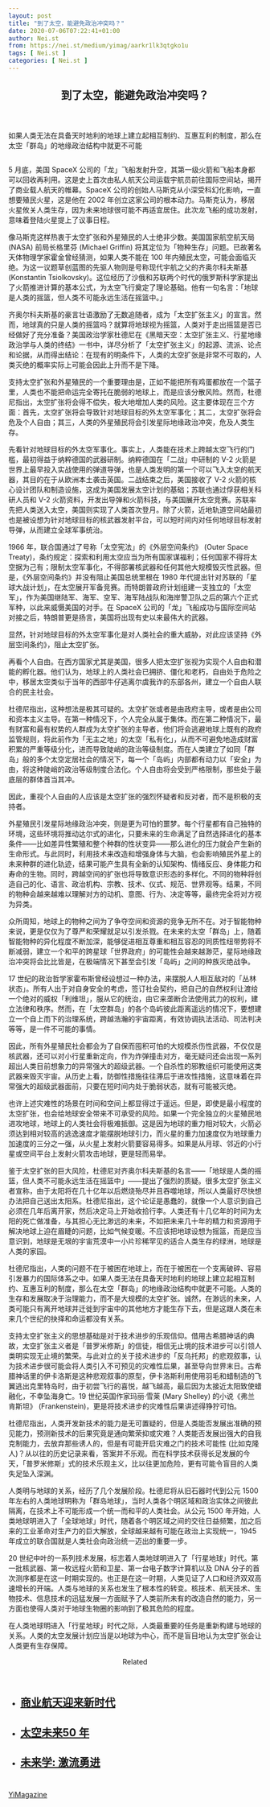 ```yaml
---
layout: post
title: "到了太空，能避免政治冲突吗？"
date: 2020-07-06T07:22:41+01:00
author: Nei.st
from: https://nei.st/medium/yimag/aarkr1lk3qtgko1u
tags: [ Nei.st ]
categories: [ Nei.st ]
---
```


<article class="post-22566 post type-post status-publish format-standard hentry category-yimag" id="post-22566"> <header class="page-header medium Archives"><div class="page-header__image"></div><div class="page-header__content"><h1 class="page-title text-align-center">到了太空，能避免政治冲突吗？</h1></div> </header><div class="entry-content aesop-entry-content" id="post-22566-content"><link as="font" crossorigin="anonymous" href="//cdn.jsdelivr.net/gh/0nd1jyU39XQ/_/glyph/font-face/0uIzqoZjSuJfvSBnvgXTcApMtcVhMcpr.woff" rel="preload" type="font/woff"/><link as="font" crossorigin="anonymous" href="//cdn.jsdelivr.net/gh/0nd1jyU39XQ/_/glyph/font-face/1sTnSLZWDKucPX6SAk.woff" rel="preload" type="font/woff"/><p class="blog-post__description">如果人类无法在具备天时地利的地球上建立起相互制约、互惠互利的制度，那么在太空「群岛」的地缘政治结构中就更不可能</p><span id="more-22566"></span><div class="container img"><div class="aspectRatioPlaceholder"><div class="progressiveMedia" data-height="2250" data-width="1500"> <canvas class="progressiveMedia-canvas"></canvas> <img alt="" class="progressiveMedia-image lazyload" data-src="https://cdn.jsdelivr.net/gh/0nd1jyU39XQ/_/img/1/guille-pozzi-sbcIAn4Mn14-unsplash.jpg" src="https://cdn.jsdelivr.net/gh/0nd1jyU39XQ/_/img/1/guille-pozzi-sbcIAn4Mn14-unsplash.jpg"/></div></div></div><p>5 月底，美国 SpaceX 公司的「龙」飞船发射升空，其第一级火箭和飞船本身都可以回收再利用。这是史上首次由私人航天公司运载宇航员前往国际空间站，揭开了商业载人航天的帷幕。SpaceX 公司的创始人马斯克从小深受科幻化影响，一直想要殖民火星，这是他在 2002 年创立这家公司的根本动力。马斯克认为，移居火星攸关人类生存，因为未来地球很可能不再适宜居住。此次龙飞船的成功发射，意味着登陆火星提上了议事日程。</p><p>像马斯克这样热衷于太空扩张和外星殖民的人士绝非少数。美国国家航空航天局 (NASA) 前局长格里芬 (Michael Griffin) 将其定位为「物种生存」问题。已故著名天体物理学家霍金曾经猜测，如果人类不能在 100 年内殖民太空，可能会面临灭绝。为这一议题草创蓝图的先驱人物则是号称现代宇航之父的齐奥尔科夫斯基 (Konstantin Tsiolkovsky)。这位经历了沙俄和苏联两个时代的俄罗斯科学家提出了火箭推进计算的基本公式，为太空飞行奠定了理论基础。他有一句名言：「地球是人类的摇篮，但人类不可能永远生活在摇篮中。」</p><p>齐奥尔科夫斯基的豪言壮语激励了无数追随者，成为「太空扩张主义」的宣言。然而，地球真的只是人类的摇篮吗？就算将地球视为摇篮，人类对于走出摇篮是否已经做好了充分准备？美国政治学家杜德尼在《黑暗天空：太空扩张主义、行星地缘政治学与人类的终结》一书中，详尽分析了「太空扩张主义」的起源、流派、论点和论据，从而得出结论：在现有的明条件下，人类的太空扩张是非常不可取的，人类灭绝的概率实际上可能会因此上升而不是下降。</p><p>支持太空扩张和外星殖民的一个重要理由是，正如不能把所有鸡蛋都放在一个篮子里，人类也不能把命运完全寄托在脆弱的地球上，而是应该分散风险。然而，杜德尼指出，太空扩张将会得不偿失，极大地增加人类的风险。这主要体现在三个方面：首先，太空扩张将会导致针对地球目标的外太空军事化；其二，太空扩张将会危及个人自由；其三，人类的外星殖民将会引发星际地缘政治冲突，危及人类生存。</p><p>先看针对地球目标的外太空军事化。事实上，人类能在技术上跨越太空飞行的门槛，最初得益于纳粹德国的武器研制。纳粹德国在「二战」中研制的 V-2 火箭是世界上最早投入实战使用的弹道导弹，也是人类发明的第一个可以飞入太空的航天器，其目的在于从欧洲本土袭击英国。二战结束之后，美国接收了 V-2 火箭的核心设计团队和制造设施，这成为美国发展太空计划的基础；苏联也通过俘获相关科研人员和 V-2 火箭资料，开发出导弹和火箭科技，与美国展开太空竞赛。苏联率先把人类送入太空，美国则实现了人类首次登月。除了火箭，近地轨道空间站最初也是被设想为针对地球目标的核武器发射平台，可以短时间内对任何地球目标发射导弹，从而建立全球军事统治。</p><div class="code-block code-block-1" style="margin: 8px 0; clear: both;"><div class="container ads_KbHEVhh8Rw"><div class="card card--blog post-sidebar"><div class="card-body"><div class="logo_ngcontent-kty-0"> </div><div class="iframe-blocker U6XAMK63Vh00WqvF2BacIQ"><div class="background-h60B"> </div><div class="WumZiPCS4MeMw4pxQ"> </div></div></div><div class="card-footer"><div class="card-footer-wrapper" layout="row bottom-left"></div></div></div></div></div><p>1966 年，联合国通过了号称「太空宪法」的《外层空间条约》 (Outer Space Treaty)，条约规定：探索和利用太空应当为所有国家谋福利；任何国家不得将太空据为己有；限制太空军事化，不得部署核武器和任何其他大规模毁灭性武器。但是，《外层空间条约》并没有阻止美国总统里根在 1980 年代提出针对苏联的「星球大战计划」，在太空展开军备竞赛。而特朗普政府计划组建一支独立的「太空军」，作为美国继陆军、海军、空军、海军陆战队和海岸警卫队之后的第六个正式军种，以此来威慑美国的对手。在 SpaceX 公司的「龙」飞船成功与国际空间站对接之后，特朗普更是扬言，美国将出现有史以来最伟大的武器。</p><p>显然，针对地球目标的外太空军事化是对人类社会的重大威胁，对此应该坚持《外层空间条约》，阻止太空扩张。</p><p>再看个人自由。在西方国家尤其是美国，很多人把太空扩张视为实现个人自由和潜能的孵化器。他们认为，地球上的人类社会已拥挤、僵化和老朽，自由处于危险之中，移居太空类似于当年的西部牛仔逃离尔虞我诈的东部各州，建立一个自由人联合的民主社会。</p><p>杜德尼指出，这种想法是极其可疑的。太空扩张或者是由政府主导，或者是由公司和资本主义主导。在第一种情况下，个人完全从属于集体。而在第二种情况下，最有财富和最有权势的人群成为太空扩张的主导者，他们将会逃避地球上既有的政府监管规则，将此前作为「无主之地」的太空「私有化」，从而不可避免地造成财富积累的严重等级分化，进而导致陡峭的政治等级制度。而在人类建立了如同「群岛」般的多个太空定居社会的情况下，每一个「岛屿」内部都有动力以「安全」为由，将这种陡峭的政治等级制度合法化。个人自由将会受到严格限制，那些处于最底层的群体首当其冲。</p><p>因此，重视个人自由的人应该是太空扩张的强烈怀疑者和反对者，而不是积极的支持者。</p><p>外星殖民引发星际地缘政治冲突，则是更为可怕的噩梦。每个行星都有自己独特的环境，这些环境将推动达尔式的进化，只要未来的生命满足了自然选择进化的基本条件——比如差异性繁殖和整个种群的性状变异——那么进化的压力就会产生新的生命形式。与此同时，利用技术来改造和增强身体与大脑，也会影响殖民外星上的未来种群的进化轨迹，结果可能产生具有全新的认知架构、情绪反应、身体能力和寿命的生物。同时，跨越空间的扩张也将导致意识形态的多样化。不同的物种将创造自己的化、语言、政治机构、宗教、技术、仪式、规范、世界观等。结果，不同的物种会越来越难以理解对方的动机、意图、行为、决定等等，最终完全将对方视为异类。</p><div class="code-block code-block-1" style="margin: 8px 0; clear: both;"><div class="container ads_KbHEVhh8Rw"><div class="card card--blog post-sidebar"><div class="card-body"><div class="logo_ngcontent-kty-0"> </div><div class="iframe-blocker U6XAMK63Vh00WqvF2BacIQ"><div class="background-h60B"> </div><div class="WumZiPCS4MeMw4pxQ"> </div></div></div><div class="card-footer"><div class="card-footer-wrapper" layout="row bottom-left"></div></div></div></div></div><p>众所周知，地球上的物种之间为了争夺空间和资源的竞争无所不在。对于智能物种来说，更是仅仅为了尊严和荣耀就足以引发杀戮。在未来的太空「群岛」上，随着智能物种的异化程度不断加深，能够促进相互尊重和相互容忍的同质性纽带势将不断减弱，建立一个和平的跨星球「世界政府」的可能性会越来越渺茫，星际地缘政治冲突将会比比皆是，在极端情况下甚至会引发「岛屿」之间的种族灭绝战争。</p><p>17 世纪的政治哲学家霍布斯曾经设想过一种办法，来摆脱人人相互敌对的「丛林状态」。所有人出于对自身安全的考虑，签订社会契约，把自己的自然权利让渡给一个绝对的威权「利维坦」，服从它的统治，由它来垄断合法使用武力的权利，建立法律和秩序。然而，在「太空群岛」的各个岛屿彼此距离遥远的情况下，要想建立一个自上而下的治理系统，跨越浩瀚的宇宙距离，有效协调执法活动、司法判决等等，是一件不可能的事情。</p><p>因此，所有外星殖民社会都会为了自保而囤积可怕的大规模杀伤性武器，不仅仅是核武器，还可以对小行星重新定向，作为炸弹撞击对方，毫无疑问还会出现一系列超出人类目前想象力的异常强大的超级武器。一个自杀性的邪教组织可能使用这类武器来毁灭宇宙。从历史上看，防御性措施往往滞后于进攻性措施，这意味着在异常强大的超级武器面前，只要在短时间内处于脆弱状态，就有可能被灭绝。</p><p>也许上述灾难性的场景在时间和空间上都显得过于遥远。但是，即使是最小程度的太空扩张，也会给地球安全带来不可承受的风险。如果一个完全独立的火星殖民地进攻地球，地球上的人类社会将极难抵御。这是因为地球的重力相对较大，火箭必须达到相对较高的逃逸速度才能摆脱地球引力，而火星的重力加速度仅为地球重力加速度的三分之一强，从火星上发射火箭要容易得多。如果是从月球、邻近的小行星或空间平台上发射火箭攻击地球，更是轻而易举。</p><p>鉴于太空扩张的巨大风险，杜德尼对齐奥尔科夫斯基的名言——「地球是人类的摇篮，但人类不可能永远生活在摇篮中」——提出了强烈的质疑。很多太空扩张主义者宣称，由于太阳将在几十亿年以后燃烧殆尽并且吞噬地球，所以人类最好尽快想办法把自己送出太阳系。杜德尼指出，这个论证是愚蠢的，就像一个人意识到自己必须在几年后离开家，然后决定马上开始收拾行李。人类还有十几亿年的时间为太阳的死亡做准备，与其担心无比渺远的未来，不如把未来几十年的精力和资源用于解决地球上迫在眉睫的问题，比如气候变暖。不应该把地球设想为摇篮，而是应当意识到，地球是无垠的宇宙荒漠中一小片珍稀罕见的适合人类生存的绿洲，地球是人类的家园。</p><p>杜德尼指出，人类的问题不在于被困在地球上，而在于被困在一个支离破碎、容易引发暴力的国际体系之中。如果人类无法在具备天时地利的地球上建立起相互制约、互惠互利的制度，那么在太空「群岛」的地缘政治结构中就更不可能。人类的生存和发展取决于治理能力，而不是大规模的太空扩张。诚然，在渺远的未来，人类可能只有离开地球并迁徙到宇宙中的其他地方才能生存下去，但是这跟人类在未来几个世纪的抉择和命运都没有关系。</p><div class="code-block code-block-1" style="margin: 8px 0; clear: both;"><div class="container ads_KbHEVhh8Rw"><div class="card card--blog post-sidebar"><div class="card-body"><div class="logo_ngcontent-kty-0"> </div><div class="iframe-blocker U6XAMK63Vh00WqvF2BacIQ"><div class="background-h60B"> </div><div class="WumZiPCS4MeMw4pxQ"> </div></div></div><div class="card-footer"><div class="card-footer-wrapper" layout="row bottom-left"></div></div></div></div></div><p>支持太空扩张主义的思想基础是对于技术进步的乐观信仰。借用古希腊神话的典故，太空扩张主义者是「普罗米修斯」的信徒，相信无止境的技术进步可以引领人类明实现无止境的繁荣。与此对立的关于技术进步的「反乌托邦」的悲观叙事，认为技术进步很可能会将人类引入不可预见的灾难性后果，甚至导向世界末日。古希腊神话里的伊卡洛斯是这种悲观叙事的原型，伊卡洛斯利用使用羽毛和蜡制造的飞翼逃出克里特岛时，由于初尝飞行的喜悦，越飞越高，最后因为太接近太阳致使蜡融化，不幸坠海身亡。19 世纪英国作家玛丽·雪莱 (Mary Shelley) 的小说《弗兰肯斯坦》 (Frankenstein)，更是将技术进步的灾难性后果讲述得狰狞可怕。</p><p>杜德尼指出，人类开发新技术的能力是无可置疑的，但是人类能否发展出准确的预见能力，预测新技术的后果究竟是通向繁荣抑或灾难？人类能否发展出强大的自我克制能力，去放弃那些诱人的，但是有可能开启灾难之门的技术可能性 (比如克隆人)？从以往的历史记录来看，答案并不乐观。而在科学技术获得长足发展的今天，「普罗米修斯」式的技术乐观主义，比以往更加危险，更有可能令盲目的人类失足坠入深渊。</p><p>人类明与地球的关系，经历了几个发展阶段。杜德尼将从旧石器时代到公元 1500 年左右的人类地球明称为「群岛地球」，当时人类各个明区域和政治实体之间彼此隔离，在技术上不可能形成一个统一而和平的人类社会。从公元 1500 年开始，人类地球明进入了「全球地球」时代，随着各个明区域之间的交往日益频繁，加之后来的工业革命对生产力的巨大解放，全球越来越有可能在政治上实现统一，1945 年成立的联合国就是人类社会向政治统一迈出的重要一步。</p><p>20 世纪中叶的一系列技术发展，标志着人类地球明进入了「行星地球」时代。第一批核武器、第一枚远程火箭和卫星、第一台电子数字计算机以及 DNA 分子的首次测序都是在这一时期实现的。也正是在这一时期，人类见证了人口和经济双双高速增长的开端。人类与地球的关系也发生了根本性的转变。核技术、航天技术、生物技术、信息技术的迅猛发展一方面赋予了人类前所未有的改造自然的能力，另一方面也使得人类对于地球生物圈的影响到了极其危险的程度。</p><p>在人类地球明进入「行星地球」时代之际，人类最重要的任务是重新构建与地球的关系。人类的太空发展计划应当是以地球为中心，而不是盲目地认为太空扩张会让人类更有生存保障。</p><section class="jsx-1092709871 collection"><header class="jsx-1092709871 container"><span class="jsx-65431776 text-icon text-right size-md spacing-xxtight weight-medium"><span class="jsx-65431776 text"><span class="jsx-1092709871">Related</span></span></span></header><ul class="jsx-1092709871 collection-list"><li class="jsx-1092709871"><section class="jsx-2013367371 container"><div class="jsx-2013367371 content no-cover type-collection"><div class="jsx-2013367371 left"> <a class="jsx-2013367371" href="https://nei.st/medium/caixin/cw908l"><h2 class="jsx-2996311878 sidebar">商业航天迎来新时代</h2> </a></div></div></section></li><li class="jsx-1092709871"><section class="jsx-2013367371 container"><div class="jsx-2013367371 content no-cover type-collection"><div class="jsx-2013367371 left"> <a class="jsx-2013367371" href="https://nei.st/medium/economist/the-next-50-years-in-space"><h2 class="jsx-2996311878 sidebar">太空未来50 年</h2> </a></div></div></section></li><li class="jsx-1092709871"><section class="jsx-2013367371 container"><div class="jsx-2013367371 content no-cover type-collection"><div class="jsx-2013367371 left"> <a class="jsx-2013367371" href="https://nei.st/medium/economist/navigating-the-rapids"><h2 class="jsx-2996311878 sidebar">未来学: 激流勇进</h2> </a></div></div></section></li></ul></section><div class="code-block code-block-2" style="margin: 8px 0; clear: both;"> <br/><div class="container ads_KbHEVhh8Rw"><div class="card card--blog post-sidebar"><div class="card-body"><div class="logo_ngcontent-kty-0"> </div><div class="iframe-blocker U6XAMK63Vh00WqvF2BacIQ"><div class="background-h60B"> </div><div class="WumZiPCS4MeMw4pxQ"> </div></div></div><div class="card-footer"><div class="card-footer-wrapper" layout="row bottom-left"></div></div></div></div></div></div> <footer class="entry-footer"><div class="categories icon-link"><a href="https://nei.st/category/medium/yimag" rel="category tag">YiMagazine</a></div> </footer></article>
